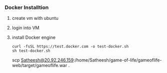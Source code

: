 ### Docker Installtion 
   1. create vm with ubuntu
   2. login into VM
   3. install Docker engine 
        ```
        curl -fsSL https://test.docker.com -o test-docker.sh
        sh test-docker.sh
        ```   



        scp Satheesh@20.92.246.159:/home/Satheesh/game-of-life/gameoflife-web/target/gameoflife.war .